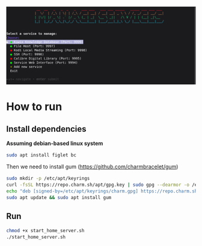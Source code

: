 ![preview](Screenshot%20From%202025-06-06%2016-01-01.png "Title")
# How to run

## Install dependencies

__Assuming debian-based linux system__

```sh
sudo apt install figlet bc
```

Then we need to install gum (https://github.com/charmbracelet/gum)

```sh
sudo mkdir -p /etc/apt/keyrings
curl -fsSL https://repo.charm.sh/apt/gpg.key | sudo gpg --dearmor -o /etc/apt/keyrings/charm.gpg
echo "deb [signed-by=/etc/apt/keyrings/charm.gpg] https://repo.charm.sh/apt/ * *" | sudo tee /etc/apt/sources.list.d/charm.list
sudo apt update && sudo apt install gum
```

## Run

```sh
chmod +x start_home_server.sh
./start_home_server.sh
```



